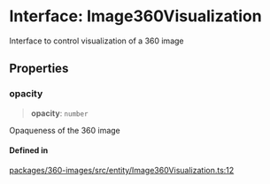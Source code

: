 # Interface: Image360Visualization

Interface to control visualization of a 360 image

## Properties

### opacity

> **opacity**: `number`

Opaqueness of the 360 image

#### Defined in

[packages/360-images/src/entity/Image360Visualization.ts:12](https://github.com/cognitedata/reveal/blob/3aaed3491dba3f4ba9ecd87f495d35383cc73a1d/viewer/packages/360-images/src/entity/Image360Visualization.ts#L12)
